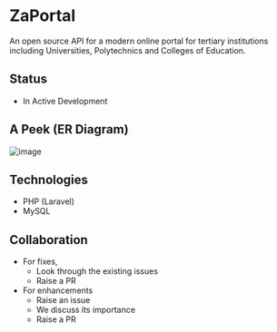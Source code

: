 # ZaPortal

An open source API for a modern online portal for tertiary institutions including Universities, Polytechnics and Colleges of Education.

## Status

- In Active Development

## A Peek (ER Diagram)

![image](https://user-images.githubusercontent.com/11996508/41715787-61f9c3bc-754c-11e8-8f60-621b5c08b4da.png)

## Technologies

- PHP (Laravel)
- MySQL

## Collaboration

- For fixes, 
  - Look through the existing issues
  - Raise a PR
- For enhancements
  - Raise an issue
  - We discuss its importance
  - Raise a PR
